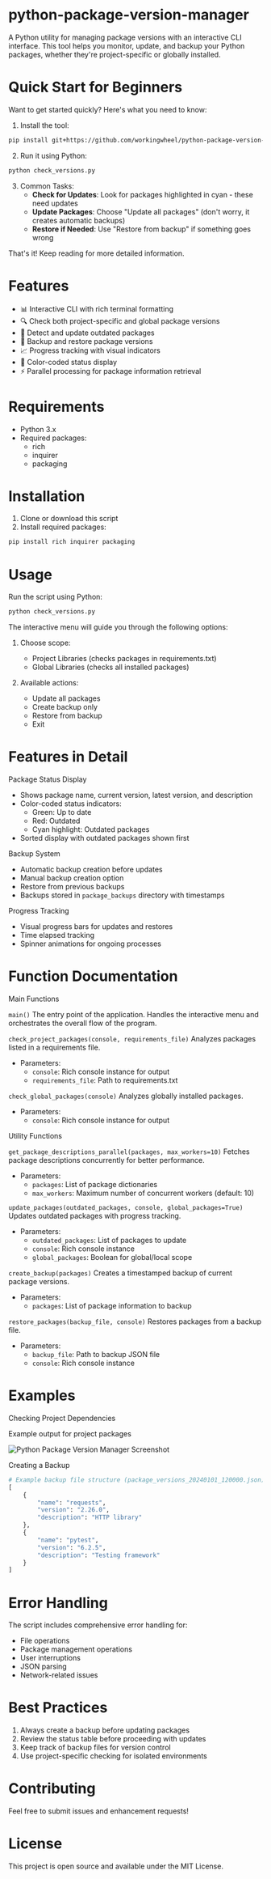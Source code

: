 # python-package-version-manager

A Python utility for managing package versions with an interactive CLI interface. This tool helps you monitor, update, and backup your Python packages, whether they're project-specific or globally installed.

# Quick Start for Beginners

Want to get started quickly? Here's what you need to know:

1. Install the tool:

```bash
pip install git+https://github.com/workingwheel/python-package-version-manager.git
```

2. Run it using Python:

```bash
python check_versions.py
```

3. Common Tasks:
   - **Check for Updates**: Look for packages highlighted in cyan - these need updates
   - **Update Packages**: Choose "Update all packages" (don't worry, it creates automatic backups)
   - **Restore if Needed**: Use "Restore from backup" if something goes wrong

That's it! Keep reading for more detailed information.

# Features

- 📊 Interactive CLI with rich terminal formatting
- 🔍 Check both project-specific and global package versions
- 🔄 Detect and update outdated packages
- 💾 Backup and restore package versions
- 📈 Progress tracking with visual indicators
- 🎨 Color-coded status display
- ⚡ Parallel processing for package information retrieval

# Requirements

- Python 3.x
- Required packages:
  - rich
  - inquirer
  - packaging

# Installation

1. Clone or download this script
2. Install required packages:

```bash
pip install rich inquirer packaging
```

# Usage

Run the script using Python:

```bash
python check_versions.py
```

The interactive menu will guide you through the following options:

1. Choose scope:
   - Project Libraries (checks packages in requirements.txt)
   - Global Libraries (checks all installed packages)

2. Available actions:
   - Update all packages
   - Create backup only
   - Restore from backup
   - Exit

# Features in Detail

Package Status Display

- Shows package name, current version, latest version, and description
- Color-coded status indicators:
  - Green: Up to date
  - Red: Outdated
  - Cyan highlight: Outdated packages
- Sorted display with outdated packages shown first

Backup System

- Automatic backup creation before updates
- Manual backup creation option
- Restore from previous backups
- Backups stored in `package_backups` directory with timestamps

Progress Tracking

- Visual progress bars for updates and restores
- Time elapsed tracking
- Spinner animations for ongoing processes

# Function Documentation

Main Functions

`main()`
The entry point of the application. Handles the interactive menu and orchestrates the overall flow of the program.

`check_project_packages(console, requirements_file)`
Analyzes packages listed in a requirements file.

- Parameters:
  - `console`: Rich console instance for output
  - `requirements_file`: Path to requirements.txt

`check_global_packages(console)`
Analyzes globally installed packages.

- Parameters:
  - `console`: Rich console instance for output

Utility Functions

`get_package_descriptions_parallel(packages, max_workers=10)`
Fetches package descriptions concurrently for better performance.

- Parameters:
  - `packages`: List of package dictionaries
  - `max_workers`: Maximum number of concurrent workers (default: 10)

`update_packages(outdated_packages, console, global_packages=True)`
Updates outdated packages with progress tracking.

- Parameters:
  - `outdated_packages`: List of packages to update
  - `console`: Rich console instance
  - `global_packages`: Boolean for global/local scope

`create_backup(packages)`
Creates a timestamped backup of current package versions.

- Parameters:
  - `packages`: List of package information to backup

`restore_packages(backup_file, console)`
Restores packages from a backup file.

- Parameters:
  - `backup_file`: Path to backup JSON file
  - `console`: Rich console instance

# Examples

Checking Project Dependencies

Example output for project packages

![Python Package Version Manager Screenshot](https://raw.githubusercontent.com/workingwheel/python-package-version-manager/main/Screenshot.png)

Creating a Backup

```python
# Example backup file structure (package_versions_20240101_120000.json)
[
    {
        "name": "requests",
        "version": "2.26.0",
        "description": "HTTP library"
    },
    {
        "name": "pytest",
        "version": "6.2.5",
        "description": "Testing framework"
    }
]
```

# Error Handling

The script includes comprehensive error handling for:

- File operations
- Package management operations
- User interruptions
- JSON parsing
- Network-related issues

# Best Practices

1. Always create a backup before updating packages
2. Review the status table before proceeding with updates
3. Keep track of backup files for version control
4. Use project-specific checking for isolated environments

# Contributing

Feel free to submit issues and enhancement requests!

# License

This project is open source and available under the MIT License.
